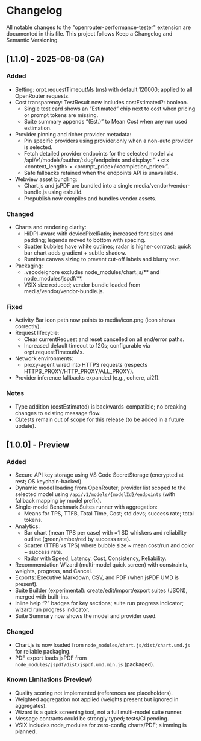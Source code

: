 # Changelog

All notable changes to the "openrouter-performance-tester" extension are documented in this file.
This project follows Keep a Changelog and Semantic Versioning.

## [1.1.0] - 2025-08-08 (GA)
### Added
- Setting: orpt.requestTimeoutMs (ms) with default 120000; applied to all OpenRouter requests.
- Cost transparency: TestResult now includes costEstimated?: boolean.
  - Single test card shows an “Estimated” chip next to cost when pricing or prompt tokens are missing.
  - Suite summary appends “(Est.)” to Mean Cost when any run used estimation.
- Provider pinning and richer provider metadata:
  - Pin specific providers using provider.only when a non-auto provider is selected.
  - Fetch detailed provider endpoints for the selected model via /api/v1/models/:author/:slug/endpoints and display:
    “<slug> • ctx <context_length> • <prompt_price>/<completion_price>”.
  - Safe fallbacks retained when the endpoints API is unavailable.
- Webview asset bundling:
  - Chart.js and jsPDF are bundled into a single media/vendor/vendor-bundle.js using esbuild.
  - Prepublish now compiles and bundles vendor assets.

### Changed
- Charts and rendering clarity:
  - HiDPI-aware with devicePixelRatio; increased font sizes and padding; legends moved to bottom with spacing.
  - Scatter bubbles have white outlines; radar is higher-contrast; quick bar chart adds gradient + subtle shadow.
  - Runtime canvas sizing to prevent cut-off labels and blurry text.
- Packaging:
  - .vscodeignore excludes node_modules/chart.js/** and node_modules/jspdf/**.
  - VSIX size reduced; vendor bundle loaded from media/vendor/vendor-bundle.js.

### Fixed
- Activity Bar icon path now points to media/icon.png (icon shows correctly).
- Request lifecycle:
  - Clear currentRequest and reset cancelled on all end/error paths.
  - Increased default timeout to 120s; configurable via orpt.requestTimeoutMs.
- Network environments:
  - proxy-agent wired into HTTPS requests (respects HTTPS_PROXY/HTTP_PROXY/ALL_PROXY).
- Provider inference fallbacks expanded (e.g., cohere, ai21).

### Notes
- Type addition (costEstimated) is backwards-compatible; no breaking changes to existing message flow.
- CI/tests remain out of scope for this release (to be added in a future update).

## [1.0.0] - Preview
### Added
- Secure API key storage using VS Code SecretStorage (encrypted at rest; OS keychain-backed).
- Dynamic model loading from OpenRouter; provider list scoped to the selected model using `/api/v1/models/{modelId}/endpoints` (with fallback mapping by model prefix).
- Single-model Benchmark Suites runner with aggregation:
  - Means for TPS, TTFB, Total Time, Cost; std devs; success rate; total tokens.
- Analytics:
  - Bar chart (mean TPS per case) with ±1 SD whiskers and reliability outline (green/amber/red by success rate).
  - Scatter (TTFB vs TPS) where bubble size ~ mean cost/run and color ~ success rate.
  - Radar with Speed, Latency, Cost, Consistency, Reliability.
- Recommendation Wizard (multi-model quick screen) with constraints, weights, progress, and Cancel.
- Exports: Executive Markdown, CSV, and PDF (when jsPDF UMD is present).
- Suite Builder (experimental): create/edit/import/export suites (JSON), merged with built-ins.
- Inline help “?” badges for key sections; suite run progress indicator; wizard run progress indicator.
- Suite Summary now shows the model and provider used.

### Changed
- Chart.js is now loaded from `node_modules/chart.js/dist/chart.umd.js` for reliable packaging.
- PDF export loads jsPDF from `node_modules/jspdf/dist/jspdf.umd.min.js` (packaged).

### Known Limitations (Preview)
- Quality scoring not implemented (references are placeholders).
- Weighted aggregation not applied (weights present but ignored in aggregates).
- Wizard is a quick screening tool, not a full multi-model suite runner.
- Message contracts could be strongly typed; tests/CI pending.
- VSIX includes node_modules for zero-config charts/PDF; slimming is planned.
